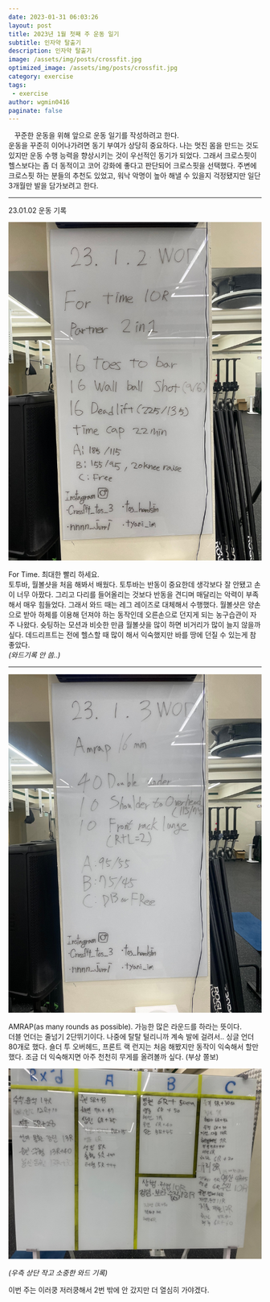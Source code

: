 ```yaml
---
date: 2023-01-31 06:03:26
layout: post
title: 2023년 1월 첫째 주 운동 일기
subtitle: 인자약 탈출기
description: 인자약 탈출기
image: /assets/img/posts/crossfit.jpg
optimized_image: /assets/img/posts/crossfit.jpg
category: exercise
tags:
 - exercise
author: wgmin0416
paginate: false
---
```


&nbsp;&nbsp; 꾸준한 운동을 위해 앞으로 운동 일기를 작성하려고 한다.<br/>
운동을 꾸준히 이어나가려면 동기 부여가 상당히 중요하다. 나는 멋진 몸을 만드는 것도 있지만 
운동 수행 능력을 향상시키는 것이 우선적인 동기가 되었다.
그래서 크로스핏이 헬스보다는 좀 더 동적이고 코어 강화에 좋다고 판단되어 크로스핏을 선택했다.
주변에 크로스핏 하는 분들의 추천도 있었고, 워낙 악명이 높아 해낼 수 있을지 걱정됐지만 일단 3개월만 발을 담가보려고 한다.

<hr/>

23.01.02 운동 기록

<img src="/assets/img/posts/2023-01-31-crossfit-1/230102_wod.jpg"/>

For Time. 최대한 빨리 하세요. <br/>
토투바, 월볼샷을 처음 해봐서 배웠다. 토투바는 반동이 중요한데 생각보다 잘 안됐고 손이 너무 아팠다.
그리고 다리를 들어올리는 것보다 반동을 견디며 매달리는 악력이 부족해서 매우 힘들었다.
그래서 와드 때는 레그 레이즈로 대체해서 수행했다. 월볼샷은 양손으로 받아 하체를 이용해 던져야 하는 동작인데
오른손으로 던지게 되는 농구습관이 자주 나왔다. 슛팅하는 모션과 비슷한 만큼 월볼샷을 많이 하면 비거리가 많이 늘지 않을까 싶다.
데드리프트는 전에 헬스할 때 많이 해서 익숙했지만 바를 땅에 던질 수 있는게 참 좋았다.<br/>
*(와드기록 안 씀..)* <br/>

<hr/>

<img src="/assets/img/posts/2023-01-31-crossfit-1/230103_wod.jpg"/>

AMRAP(as many rounds as possible). 가능한 많은 라운드를 하라는 뜻이다.<br/>
더블 언더는 줄넘기 2단뛰기이다. 나중에 탈탈 털리니까 계속 발에 걸려서.. 싱글 언더 80개로 했다.
숄더 투 오버헤드, 프론트 랙 런지는 처음 해봤지만 동작이 익숙해서 할만했다.
조금 더 익숙해지면 아주 천천히 무게를 올려볼까 싶다. (부상 쫄보)

<img src="/assets/img/posts/2023-01-31-crossfit-1/230103_record.jpg"/>


*(우측 상단 작고 소중한 와드 기록)* <br/>

이번 주는 이러쿵 저러쿵해서 2번 밖에 안 갔지만 더 열심히 가야겠다.
